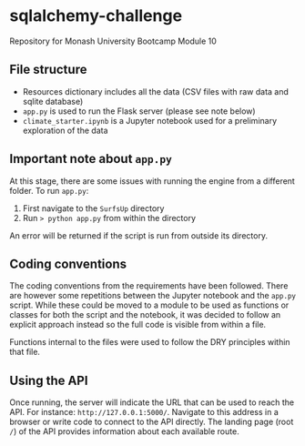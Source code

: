 # sqlalchemy-challenge
Repository for Monash University Bootcamp Module 10

## File structure
- Resources dictionary includes all the data (CSV files with raw data and sqlite database)
- `app.py` is used to run the Flask server (please see note below)
- `climate_starter.ipynb` is a Jupyter notebook used for a preliminary exploration of the data

## Important note about `app.py`
At this stage, there are some issues with running the engine from a different folder. To run `app.py`:
1. First navigate to the `SurfsUp` directory
2. Run `> python app.py` from within the directory

An error will be returned if the script is run from outside its directory.

## Coding conventions
The coding conventions from the requirements have been followed. There are however some repetitions between the Jupyter notebook and the `app.py` script. While these could be moved to a module to be used as functions or classes for both the script and the notebook, it was decided to follow an explicit approach instead so the full code is visible from within a file.

Functions internal to the files were used to follow the DRY principles within that file.

## Using the API
Once running, the server will indicate the URL that can be used to reach the API. For instance: `http://127.0.0.1:5000/`. Navigate to this address in a browser or write code to connect to the API directly. The landing page (root `/`) of the API provides information about each available route. 

